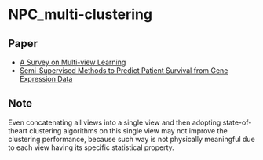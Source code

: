 # NPC_multi-clustering
## Paper
- [A Survey on Multi-view Learning](https://github.com/likangk/NPC_multi-clustering/blob/main/papernote/A%20survery%20on%20Multi-view%20Learning.md)
- [Semi-Supervised Methods to Predict Patient Survival from Gene Expression Data](https://github.com/likangk/NPC_multi-clustering/blob/main/papernote/Semi-Supervised%20Methods%20to%20Predict%20Patient%20Survival%20from%20Gene%20Expression%20Data.md) 
## Note
Even concatenating all views into a single view and then adopting state-of-theart clustering algorithms on this single view may not improve the clustering performance, because such way is not physically meaningful due to each view having its specific statistical property. 
